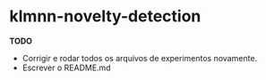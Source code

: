 # klmnn-novelty-detection
**TODO**
* Corrigir e rodar todos os arquivos de experimentos novamente.
* Escrever o README.md